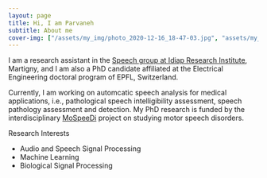 ```yaml
---
layout: page
title: Hi, I am Parvaneh
subtitle: About me
cover-img: ["/assets/my_img/photo_2020-12-16_18-47-03.jpg", "assets/my_img/photo_2020-12-16_18-48-47.jpg"]
---
```


I am a research assistant in the [Speech group at Idiap Research Institute](https://www.idiap.ch/en/scientific-research/speech-and-audio-processing), Martigny, and I am also a PhD candidate affiliated at the Electrical Engineering doctoral program of EPFL, Switzerland.

Currently, I am working on automcatic speech analysis for medical applications, i.e., pathological speech intelligibility assessment, speech pathology assessment and detection. My PhD research is funded by the interdisciplinary [MoSpeeDi](https://www.unige.ch/fapse/mospeedi/) project on studying motor speech disorders.

Research Interests
- Audio and Speech Signal Processing
- Machine Learning
- Biological Signal Processing

